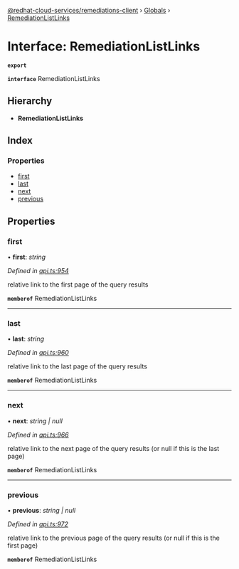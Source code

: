 [@redhat-cloud-services/remediations-client](../README.md) › [Globals](../globals.md) › [RemediationListLinks](remediationlistlinks.md)

# Interface: RemediationListLinks

**`export`** 

**`interface`** RemediationListLinks

## Hierarchy

* **RemediationListLinks**

## Index

### Properties

* [first](remediationlistlinks.md#first)
* [last](remediationlistlinks.md#last)
* [next](remediationlistlinks.md#next)
* [previous](remediationlistlinks.md#previous)

## Properties

###  first

• **first**: *string*

*Defined in [api.ts:954](https://github.com/RedHatInsights/javascript-clients/blob/master/packages/remediations/api.ts#L954)*

relative link to the first page of the query results

**`memberof`** RemediationListLinks

___

###  last

• **last**: *string*

*Defined in [api.ts:960](https://github.com/RedHatInsights/javascript-clients/blob/master/packages/remediations/api.ts#L960)*

relative link to the last page of the query results

**`memberof`** RemediationListLinks

___

###  next

• **next**: *string | null*

*Defined in [api.ts:966](https://github.com/RedHatInsights/javascript-clients/blob/master/packages/remediations/api.ts#L966)*

relative link to the next page of the query results (or null if this is the last page)

**`memberof`** RemediationListLinks

___

###  previous

• **previous**: *string | null*

*Defined in [api.ts:972](https://github.com/RedHatInsights/javascript-clients/blob/master/packages/remediations/api.ts#L972)*

relative link to the previous page of the query results (or null if this is the first page)

**`memberof`** RemediationListLinks
